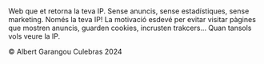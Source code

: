 # <nom pendent de decidir>
Web que et retorna la teva IP. Sense anuncis, sense estadístiques, sense marketing. Només la teva IP!
La motivació esdevé per evitar visitar pàgines que mostren anuncis, guarden cookies, incrusten trakcers... Quan tansols vols veure la IP.

© Albert Garangou Culebras 2024
